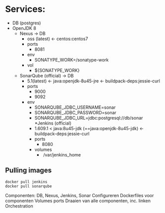 # Services:

* DB (postgres)
* OpenJDK 8
  * Nexus -> DB
    * oss (latest) <- centos:centos7
    * ports
      * 8081
    * env
      * SONATYPE_WORK=/sonatype-work
    * vol
      * ${SONATYPE_WORK}
  * SonarQube (official) -> DB
    * 5.1(latest) <- java:openjdk-8u45-jre <- buildpack-deps:jessie-curl
    * ports
      * 9000
      * 9092
    * env
      * SONARQUBE_JDBC_USERNAME=sonar
      * SONARQUBE_JDBC_PASSWORD=sonar
      * SONARQUBE_JDBC_URL=jdbc:postgresql://db/sonar
    *Jenkins (official)
      * 1.609.1 < java:8u45-jdk (==java:openjdk-8u45-jdk) <- buildpack-deps:jessie-curl
      * ports 
        * 8080
      * volumes
        *  /var/jenkins_home




## Pulling images ##
```
docker pull jenkins
docker pull sonarqube
```



Componenten: DB, Nexus, Jenkins, Sonar
Configureren Dockerfiles voor componenten
Volumes
ports
Draaien van alle componenten, inc. linken
Orchestration
